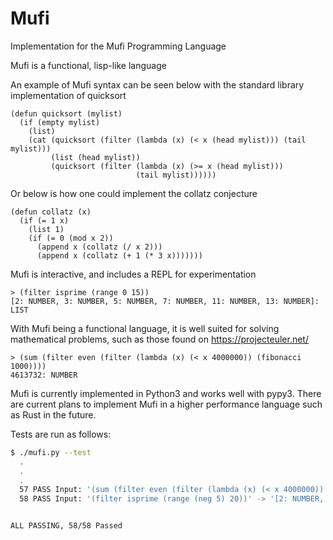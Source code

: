 # Mufi
Implementation for the Mufi Programming Language

Mufi is a functional, lisp-like language

An example of Mufi syntax can be seen below with the standard library implementation of quicksort
```
(defun quicksort (mylist)                                                       
  (if (empty mylist)                                                            
    (list)                                                                      
    (cat (quicksort (filter (lambda (x) (< x (head mylist))) (tail mylist)))
         (list (head mylist))
         (quicksort (filter (lambda (x) (>= x (head mylist)))
                            (tail mylist))))))
```
Or below is how one could implement the collatz conjecture
```
(defun collatz (x)
  (if (= 1 x)
    (list 1)
    (if (= 0 (mod x 2))
      (append x (collatz (/ x 2)))
      (append x (collatz (+ 1 (* 3 x)))))))
```

Mufi is interactive, and includes a REPL for experimentation

```
> (filter isprime (range 0 15))
[2: NUMBER, 3: NUMBER, 5: NUMBER, 7: NUMBER, 11: NUMBER, 13: NUMBER]: LIST
```

With Mufi being a functional language, it is well suited for solving mathematical problems, such as those found on https://projecteuler.net/
```
> (sum (filter even (filter (lambda (x) (< x 4000000)) (fibonacci 1000))))
4613732: NUMBER
```

Mufi is currently implemented in Python3 and works well with pypy3. There are current plans to implement Mufi in a higher performance language such as Rust in the future.

Tests are run as follows:
```bash
$ ./mufi.py --test
  .
  .
  .
  57 PASS Input: '(sum (filter even (filter (lambda (x) (< x 4000000)) (fibonacci 1000))))' -> '4613732: NUMBER'
  58 PASS Input: '(filter isprime (range (neg 5) 20))' -> '[2: NUMBER, 3: NUMBER, 5: NUMBER, 7: NUMBER, 11: NUMBER, 13: NUMBER, 17: NUMBER, 19: NUMBER]: LIST'


ALL PASSING, 58/58 Passed

```
